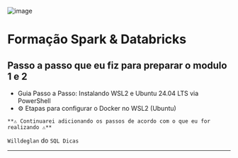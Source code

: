 ![image](https://github.com/user-attachments/assets/d2843ef1-b261-4d0d-bb46-62eb09245ae2)
# Formação Spark & Databricks

## Passo a passo que eu fiz para preparar o modulo 1 e 2
   - Guia Passo a Passo: Instalando WSL2 e Ubuntu 24.04 LTS via PowerShell
   - ⚙️ Etapas para configurar o Docker no WSL2 (Ubuntu)
     
```
**⚠️ Continuarei adicionando os passos de acordo com o que eu for realizando ⚠️**
```

`Willdeglan` do `SQL Dicas`

----------------------------------------------------------------------------------------------
